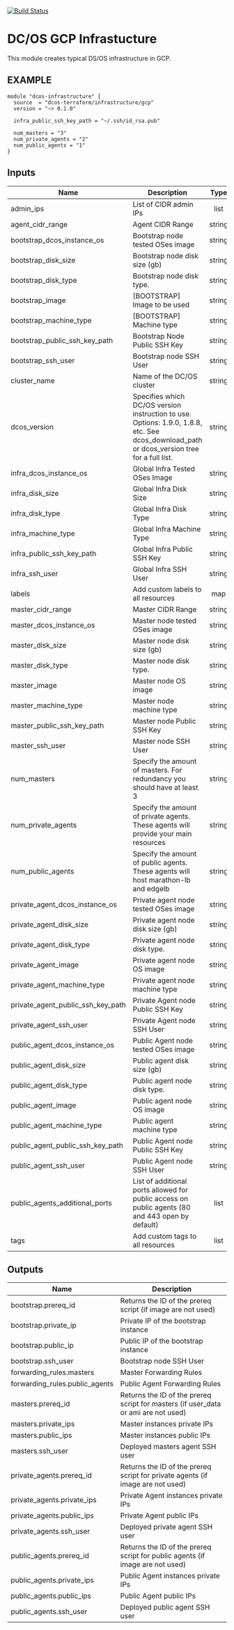[![Build Status](https://jenkins-terraform.mesosphere.com/service/dcos-terraform-jenkins/job/dcos-terraform/job/terraform-gcp-infrastructure/job/master/badge/icon)](https://jenkins-terraform.mesosphere.com/service/dcos-terraform-jenkins/job/dcos-terraform/job/terraform-gcp-infrastructure/job/master/)

# DC/OS GCP Infrastucture

This module creates typical DS/OS infrastructure in GCP.

## EXAMPLE

```hcl
module "dcos-infrastructure" {
  source  = "dcos-terraform/infrastructure/gcp"
  version = "~> 0.1.0"

  infra_public_ssh_key_path = "~/.ssh/id_rsa.pub"

  num_masters = "3"
  num_private_agents = "2"
  num_public_agents = "1"
}
```


## Inputs

| Name | Description | Type | Default | Required |
|------|-------------|:----:|:-----:|:-----:|
| admin_ips | List of CIDR admin IPs | list | - | yes |
| agent_cidr_range | Agent CIDR Range | string | `10.65.0.0/16` | no |
| bootstrap_dcos_instance_os | Bootstrap node tested OSes image | string | `` | no |
| bootstrap_disk_size | Bootstrap node disk size (gb) | string | `` | no |
| bootstrap_disk_type | Bootstrap node disk type. | string | `` | no |
| bootstrap_image | [BOOTSTRAP] Image to be used | string | `` | no |
| bootstrap_machine_type | [BOOTSTRAP] Machine type | string | `` | no |
| bootstrap_public_ssh_key_path | Bootstrap Node Public SSH Key | string | `` | no |
| bootstrap_ssh_user | Bootstrap node SSH User | string | `` | no |
| cluster_name | Name of the DC/OS cluster | string | - | yes |
| dcos_version | Specifies which DC/OS version instruction to use. Options: 1.9.0, 1.8.8, etc. See dcos_download_path or dcos_version tree for a full list. | string | `1.11.4` | no |
| infra_dcos_instance_os | Global Infra Tested OSes Image | string | `coreos_1576.5.0` | no |
| infra_disk_size | Global Infra Disk Size | string | `128` | no |
| infra_disk_type | Global Infra Disk Type | string | `pd-ssd` | no |
| infra_machine_type | Global Infra Machine Type | string | `n1-standard-8` | no |
| infra_public_ssh_key_path | Global Infra Public SSH Key | string | - | yes |
| infra_ssh_user | Global Infra SSH User | string | `` | no |
| labels | Add custom labels to all resources | map | `<map>` | no |
| master_cidr_range | Master CIDR Range | string | `10.64.0.0/16` | no |
| master_dcos_instance_os | Master node tested OSes image | string | `` | no |
| master_disk_size | Master node disk size (gb) | string | `` | no |
| master_disk_type | Master node disk type. | string | `` | no |
| master_image | Master node OS image | string | `` | no |
| master_machine_type | Master node machine type | string | `` | no |
| master_public_ssh_key_path | Master node Public SSH Key | string | `` | no |
| master_ssh_user | Master node SSH User | string | `` | no |
| num_masters | Specify the amount of masters. For redundancy you should have at least 3 | string | `3` | no |
| num_private_agents | Specify the amount of private agents. These agents will provide your main resources | string | `1` | no |
| num_public_agents | Specify the amount of public agents. These agents will host marathon-lb and edgelb | string | `1` | no |
| private_agent_dcos_instance_os | Private agent node tested OSes image | string | `` | no |
| private_agent_disk_size | Private agent node disk size (gb) | string | `` | no |
| private_agent_disk_type | Private agent node disk type. | string | `` | no |
| private_agent_image | Private agent node OS image | string | `` | no |
| private_agent_machine_type | Private agent node machine type | string | `` | no |
| private_agent_public_ssh_key_path | Private Agent node Public SSH Key | string | `` | no |
| private_agent_ssh_user | Private Agent node SSH User | string | `` | no |
| public_agent_dcos_instance_os | Public Agent node tested OSes image | string | `` | no |
| public_agent_disk_size | Public agent disk size (gb) | string | `` | no |
| public_agent_disk_type | Public agent node disk type. | string | `` | no |
| public_agent_image | Public agent node OS image | string | `` | no |
| public_agent_machine_type | Public agent machine type | string | `` | no |
| public_agent_public_ssh_key_path | Public Agent node Public SSH Key | string | `` | no |
| public_agent_ssh_user | Public Agent node SSH User | string | `` | no |
| public_agents_additional_ports | List of additional ports allowed for public access on public agents (80 and 443 open by default) | list | `<list>` | no |
| tags | Add custom tags to all resources | list | `<list>` | no |

## Outputs

| Name | Description |
|------|-------------|
| bootstrap.prereq_id | Returns the ID of the prereq script (if image are not used) |
| bootstrap.private_ip | Private IP of the bootstrap instance |
| bootstrap.public_ip | Public IP of the bootstrap instance |
| bootstrap.ssh_user | Bootstrap node SSH User |
| forwarding_rules.masters | Master Forwarding Rules |
| forwarding_rules.public_agents | Public Agent Forwarding Rules |
| masters.prereq_id | Returns the ID of the prereq script for masters (if user_data or ami are not used) |
| masters.private_ips | Master instances private IPs |
| masters.public_ips | Master instances public IPs |
| masters.ssh_user | Deployed masters agent SSH user |
| private_agents.prereq_id | Returns the ID of the prereq script for private agents (if image are not used) |
| private_agents.private_ips | Private Agent instances private IPs |
| private_agents.public_ips | Private Agent public IPs |
| private_agents.ssh_user | Deployed private agent SSH user |
| public_agents.prereq_id | Returns the ID of the prereq script for public agents (if image are not used) |
| public_agents.private_ips | Public Agent instances private IPs |
| public_agents.public_ips | Public Agent public IPs |
| public_agents.ssh_user | Deployed public agent SSH user |

